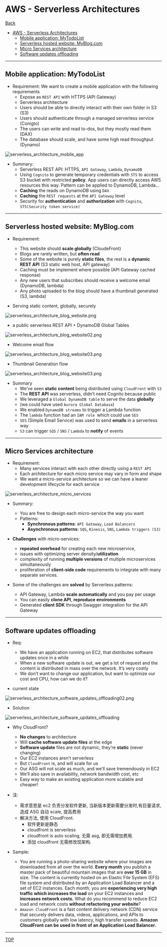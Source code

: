 # AWS - Serverless Architectures

[Back](../../index.md)

- [AWS - Serverless Architectures](#aws---serverless-architectures)
  - [Mobile application: MyTodoList](#mobile-application-mytodolist)
  - [Serverless hosted website: MyBlog.com](#serverless-hosted-website-myblogcom)
  - [Micro Services architecture](#micro-services-architecture)
  - [Software updates offloading](#software-updates-offloading)

---

## Mobile application: MyTodoList

- Requirement: We want to create a mobile application with the following requirements
  - Expose as `REST API` with HTTPS (API Gateway)
  - Serverless architecture
  - Users should be able to directly interact with their own folder in S3 (S3)
  - Users should authenticate through a managed serverless service (Conigto)
  - The users can write and read to-dos, but they mostly read them (DAX)
  - The database should scale, and have some high read throughput (Dynamo)

![serverless_architecture_mobile_app](./pic/serverless_architecture_mobile_app.png)

- Summary:
  - Serverless REST API: HTTPS, `API Gateway`, `Lambda`, `DynamoDB`
  - Using `Cognito` to generate temporary credentials with `STS` to access S3 bucket with restricted **policy**. App users can directly access AWS resources this way. Pattern can be applied to DynamoDB, Lambda…
  - **Caching** the reads on DynamoDB using `DAX`
  - **Caching** the `REST requests` at the `API Gateway` level
  - Security for **authentication** and **authorization** with `Cognito`, `STS(Security token service)`

---

## Serverless hosted website: MyBlog\.com

- Requirement:

  - This website should **scale globally** (CloudeFront)
  - Blogs are rarely written, but **often read**
  - Some of the website is purely **static files**, the rest is a **dynamic REST API** (S3 static web host, API gateway)
  - Caching must be implement where possible (API Gateway cached response)
  - Any new users that subscribes should receive a welcome email (DynamoDB, lambda)
  - Any photo uploaded to the blog should have a thumbnail generated (S3, lambda)

- Serving static content, globally, securely

![serverless_architecture_blog_website.png](./pic/serverless_architecture_blog_website.png)

- a public serverless REST API + DynamoDB Global Tables

![serverless_architecture_blog_website02.png](./pic/serverless_architecture_blog_website02.png)

- Welcome email flow

![serverless_architecture_blog_website03.png](./pic/serverless_architecture_blog_website03.png)

- Thumbnail Generation flow

![serverless_architecture_blog_website03.png](./pic/serverless_architecture_blog_website04.png)

- Summary
  - We’ve seen **static content** being distributed using `CloudFront` with `S3`
  - The **REST API** was serverless, didn’t need Cognito because public
  - We leveraged a `Global DynamoDB table` to serve the data **globally**
  - (we could have used `Aurora Global Database`)
  - We enabled `DynamoDB streams` to trigger a Lambda function
  - The `lambda` function had an `IAM role `which could use `SES`
  - `SES` (Simple Email Service) was used to send **emails** in a serverless way
  - `S3` can trigger `SQS` / `SNS` / `Lambda` to **notify** of events

---

## Micro Services architecture

- Requirement:
  - Many services interact with each other directly using a `REST API`
  - Each architecture for each micro service may vary in form and shape
  - We want a micro-service architecture so we can have a leaner development lifecycle for each service

![serverless_architecture_micro_services](./pic/serverless_architecture_micro_services.png)

- Summary:

  - You are free to design each micro-service the way you want
  - Patterns:
    - **Synchronous patterns**: `API Gateway`, `Load Balancers`
    - **Asynchronous patterns**: `SQS`, `Kinesis`, `SNS`, `Lambda triggers (S3)`

- **Challenges** with micro-services:

  - **repeated overhead** for creating each new microservice,
  - issues with optimizing server density/**utilization**
  - complexity of running **multiple versions** of multiple microservices simultaneously
  - proliferation of **client-side code** requirements to integrate with many separate services.

- Some of the challenges are **solved** by Serverless patterns:
  - API Gateway, Lambda **scale automatically** and you pay per usage
  - You can easily **clone API**, **reproduce environments**
  - Generated **client SDK** through Swagger integration for the API Gateway

---

## Software updates offloading

- Req:

  - We have an application running on EC2, that distributes software updates once in a while
  - When a new software update is out, we get a lot of request and the content is distributed in mass over the network. It’s very costly
  - We don’t want to change our application, but want to optimize our cost and CPU, how can we do it?

- current state

![serverless_architecture_software_updates_offloading02.png](./pic/serverless_architecture_software_updates_offloading02.png)

- Solution

![serverless_architecture_software_updates_offloading](./pic/serverless_architecture_software_updates_offloading.png)

- Why CloudFront?

  - **No changes** to architecture
  - Will **cache software update files** at the edge
  - **Software update** files are not dynamic, they’re **static** (never changing)
  - Our EC2 instances aren’t serverless
  - But `CloudFront` is, and will scale for us
  - Our ASG will not scale as much, and we’ll save tremendously in EC2
  - We’ll also save in availability, network bandwidth cost, etc
  - Easy way to make an existing application more scalable and cheaper!

- 注:

  - 需求意思是 ec2 负责分发软件更新, 当新版本更新需要分发时,有巨量请求, 造成 ASG 自动 scale, 提高费用
  - 解决方法, 使用 CloudFront.
    - 软件更新是静态
    - cloudfront is serverless
    - cloudfront is auto scaling, 无需 asg, 即无需增加费用.
    - 添加 cloudfront 无需修改现架构.

- Sample:
  - You are running a photo-sharing website where your images are downloaded from all over the world. **Every month** you publish a master pack of beautiful mountain images that are **over 15 GB** in size. The content is currently hosted on an Elastic File System (EFS) file system and distributed by an Application Load Balancer and a set of EC2 instances. Each month, you are **experiencing very high traffic which increases the load** on your EC2 instances and **increases network costs.** What do you recommend to reduce EC2 load and network costs **without refactoring your website**?
  - `Amazon CloudFront` is a fast content delivery network (CDN) service that securely delivers data, videos, applications, and APIs to customers globally with low latency, high transfer speeds. **Amazon CloudFront can be used in front of an Application Load Balancer.**

---

[TOP](#aws---serverless-architectures)
